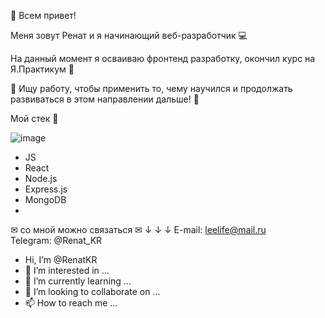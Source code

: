 👋 Всем привет! 

Меня зовут Ренат и я начинающий веб-разработчик 💻 

На данный момент я осваиваю фронтенд разработку, окончил курс на Я.Практикум 🏅

🔎 Ищу работу, чтобы применить то, чему научился и продолжать развиваться в этом направлении дальше! 🔎

Мой стек 🔧

![image](https://user-images.githubusercontent.com/89849696/174467847-1fcd9f67-d1b7-4002-8040-60324328f868.png)


- JS
- React
- Node.js
- Express.js
- MongoDB
- 



✉ со мной можно связаться ✉
           ↓ ↓ ↓
  E-mail: leelife@mail.ru  
    Telegram: @Renat_KR
           

















-  Hi, I’m @RenatKR
- 👀 I’m interested in ...
- 🌱 I’m currently learning ...
- 💞️ I’m looking to collaborate on ...
- 📫 How to reach me ...

<!---
RenatKR/RenatKR is a ✨ special ✨ repository because its `README.md` (this file) appears on your GitHub profile.
You can click the Preview link to take a look at your changes.
--->
